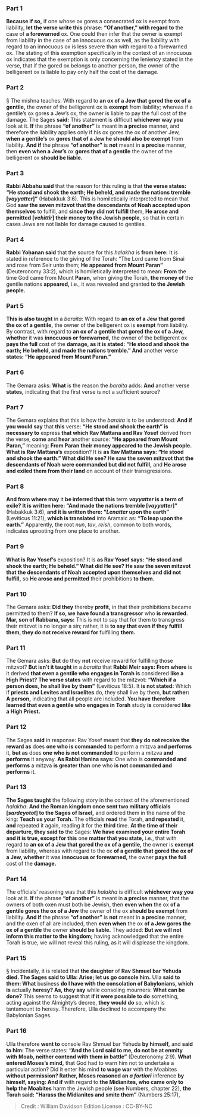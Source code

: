 
### Part 1
<b>Because if so,</b> if one whose ox gores a consecrated ox is exempt from liability, <b>let the verse write this</b> phrase: <b>“Of another,” with regard to</b> the case of <b>a forewarned</b> ox. One could then infer that the owner is exempt from liability in the case of an innocuous ox as well, as the liability with regard to an innocuous ox is less severe than with regard to a forewarned ox. The stating of this exemption specifically in the context of an innocuous ox indicates that the exemption is only concerning the leniency stated in the verse, that if the gored ox belongs to another person, the owner of the belligerent ox is liable to pay only half the cost of the damage.

### Part 2
§ The mishna teaches: With regard to <b>an ox of a Jew that gored the ox of a gentile,</b> the owner of the belligerent ox is <b>exempt</b> from liability; whereas if a gentile’s ox gores a Jew’s ox, the owner is liable to pay the full cost of the damage. The Sages <b>said:</b> This statement is difficult <b>whichever way you</b> look at it. <b>If</b> the phrase <b>“of another”</b> is meant in <b>a precise</b> manner, and therefore the liability applies only if his ox gores the ox of another Jew, <b>when a gentile’s</b> ox <b>gores that of a Jew he should also be exempt</b> from liability. <b>And if</b> the phrase <b>“of another”</b> is <b>not</b> meant in <b>a precise</b> manner, then <b>even when a Jew’s</b> ox <b>gores that of a gentile</b> the owner of the belligerent ox <b>should be liable.</b>

### Part 3
<b>Rabbi Abbahu said</b> that the reason for this ruling is that <b>the verse states: “He stood and shook the earth; He beheld, and made the nations tremble [<i>vayyatter</i>]”</b> (Habakkuk 3:6). This is homiletically interpreted to mean that God <b>saw the seven mitzvot that the descendants of Noah accepted upon themselves</b> to fulfill, and <b>since they did not fulfill</b> them, <b>He arose and permitted [<i>vehittir</i>] their money to the Jewish people,</b> so that in certain cases Jews are not liable for damage caused to gentiles.

### Part 4
<b>Rabbi Yoḥanan said</b> that the source for this <i>halakha</i> is <b>from here:</b> It is stated in reference to the giving of the Torah: “The Lord came from Sinai and rose from Seir unto them; <b>He appeared from Mount Paran”</b> (Deuteronomy 33:2), which is homiletically interpreted to mean: <b>From</b> the time God came from Mount <b>Paran,</b> when giving the Torah, <b>the money of</b> the gentile nations <b>appeared,</b> i.e., it was revealed and granted <b>to the Jewish people.</b>

### Part 5
<b>This is also taught</b> in a <i>baraita</i>: With regard to <b>an ox of a Jew that gored the ox of a gentile,</b> the owner of the belligerent ox is <b>exempt</b> from liability. By contrast, with regard to <b>an ox of a gentile that gored the ox of a Jew, whether</b> it was <b>innocuous or forewarned,</b> the owner of the belligerent ox <b>pays the full</b> cost of the <b>damage, as it is stated: “He stood and shook the earth; He beheld, and made the nations tremble.” And</b> another verse <b>states: “He appeared from Mount Paran.”</b>

### Part 6
The Gemara asks: <b>What</b> is the reason the <i>baraita</i> adds: <b>And</b> another verse <b>states,</b> indicating that the first verse is not a sufficient source?

### Part 7
The Gemara explains that this is how the <i>baraita</i> is to be understood: <b>And if you would say</b> that <b>this</b> verse: <b>“He stood and shook the earth” is necessary to</b> express <b>that which Rav Mattana and Rav Yosef</b> derived from the verse, <b>come</b> and <b>hear</b> another source: <b>“He appeared from Mount Paran,”</b> meaning: <b>From Paran their money appeared to the Jewish people. What is Rav Mattana’s</b> exposition? It is <b>as Rav Mattana says: “He stood and shook the earth.” What did He see? He saw the seven mitzvot that the descendants of Noah were commanded but did not fulfill,</b> and <b>He arose and exiled them from their land</b> on account of their transgressions.

### Part 8
<b>And from where may</b> it <b>be inferred that this</b> term <b><i>vayyatter</i> is a term of exile? It is written here: “And made the nations tremble [<i>vayyatter</i>]”</b> (Habakkuk 3:6), <b>and it is written there: “<i>Lenatter</i> upon the earth”</b> (Leviticus 11:21), <b>which is translated</b> into Aramaic as: <b>“To leap upon the earth.”</b> Apparently, the root <i>nun</i>, <i>tav</i>, <i>reish</i>, common to both words, indicates uprooting from one place to another.

### Part 9
<b>What is Rav Yosef’s</b> exposition? It is <b>as Rav Yosef says: “He stood and shook the earth; He beheld.” What did He see? He saw the seven mitzvot that the descendants of Noah accepted upon themselves and did not fulfill,</b> so <b>He arose and permitted</b> their prohibitions <b>to them.</b>

### Part 10
The Gemara asks: <b>Did they</b> thereby <b>profit,</b> in that their prohibitions became permitted to them? <b>If so, we have found a transgressor</b> who <b>is rewarded. Mar, son of Rabbana, says:</b> This is not to say that for them to transgress their mitzvot is no longer a sin; rather, it is <b>to say that even if they fulfill them, they do not receive reward for</b> fulfilling <b>them.</b>

### Part 11
The Gemara asks: <b>But</b> do they <b>not</b> receive reward for fulfilling those mitzvot? <b>But isn’t it taught</b> in a <i>baraita</i> that <b>Rabbi Meir says: From where</b> is it derived <b>that even a gentile who engages in Torah is</b> considered <b>like a High Priest? The verse states</b> with regard to the mitzvot: <b>“Which if a person does, he shall live by them”</b> (Leviticus 18:5). It <b>is not stated:</b> Which if <b>priests and Levites and Israelites</b> do, they shall live by them, <b>but rather: A person,</b> indicating that all people are included. <b>You have therefore learned that even a gentile who engages in Torah</b> study <b>is</b> considered <b>like a High Priest.</b>

### Part 12
The Sages <b>said</b> in response: Rav Yosef meant that <b>they do not receive the reward as</b> does <b>one who is commanded</b> to perform a mitzva <b>and performs</b> it, <b>but as</b> does <b>one who is not commanded</b> to perform a mitzva <b>and performs</b> it anyway. <b>As Rabbi Ḥanina says:</b> One who is <b>commanded and performs</b> a mitzva <b>is greater than</b> one who <b>is not commanded and performs</b> it.

### Part 13
<b>The Sages taught</b> the following story in the context of the aforementioned <i>halakha</i>: <b>And the Roman kingdom once sent two military officials [<i>sardeyotot</i>] to the Sages of Israel,</b> and ordered them in the name of the king: <b>Teach us your Torah.</b> The officials <b>read</b> the Torah, <b>and repeated</b> it, <b>and</b> repeated it again, reading it for the <b>third</b> time. <b>At the time of their departure, they said to</b> the Sages: <b>We have examined your entire Torah and it is true, except for this</b> one <b>matter that you state,</b> i.e., that with regard to <b>an ox of a Jew that gored the ox of a gentile,</b> the owner is <b>exempt</b> from liability, whereas with regard to the ox <b>of a gentile that gored the ox of a Jew, whether</b> it was <b>innocuous or forewarned,</b> the owner <b>pays the full</b> cost of the <b>damage.</b>

### Part 14
The officials’ reasoning was that this <i>halakha</i> is difficult <b>whichever way you</b> look at it. <b>If</b> the phrase <b>“of another”</b> is meant in <b>a precise</b> manner, that the owners of both oxen must both be Jewish, then <b>even when</b> the ox <b>of a gentile gores the ox of a Jew</b> the owner of the ox <b>should be exempt</b> from liability. <b>And if</b> the phrase <b>“of another”</b> is <b>not</b> meant in <b>a precise</b> manner, and the oxen of all are included, then <b>even when</b> the ox <b>of a Jew gores the ox of a gentile</b> the owner <b>should be liable.</b> They added: <b>But we will not inform this matter to the kingdom;</b> having acknowledged that the entire Torah is true, we will not reveal this ruling, as it will displease the kingdom.

### Part 15
§ Incidentally, it is related that <b>the daughter</b> of <b>Rav Shmuel bar Yehuda died. The Sages said to Ulla: Arise; let us go console him.</b> Ulla <b>said to them: What</b> business <b>do I have with the consolation of Babylonians, which is</b> actually <b>heresy? As, they say</b> while consoling mourners: <b>What can be done?</b> This seems to suggest that <b>if it were possible to do</b> something, acting against the Almighty’s decree, <b>they would do</b> so, which is tantamount to heresy. Therefore, Ulla declined to accompany the Babylonian Sages.

### Part 16
Ulla therefore <b>went to</b> console Rav Shmuel bar Yehuda <b>by himself,</b> and <b>said to him:</b> The verse states: <b>“And the Lord said to me, do not be at enmity with Moab, neither contend with them in battle”</b> (Deuteronomy 2:9). <b>What entered Moses’s mind,</b> that God had to warn him not to undertake a particular action? Did it enter his mind <b>to wage war</b> with the Moabites <b>without permission? Rather, Moses reasoned an <i>a fortiori</i></b> inference <b>by himself, saying: And if</b> with regard to <b>the Midianites, who came only to help the Moabites</b> harm the Jewish people (see Numbers, chapter 22), <b>the Torah said: “Harass the Midianites and smite them”</b> (Numbers 25:17),

>Credit : William Davidson Edition
>License : CC-BY-NC
